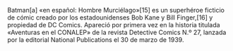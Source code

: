 Batman[a]​ «en español: Hombre Murciélago»[15]​ es un superhéroe ficticio de cómic creado por los estadounidenses Bob Kane y Bill Finger,[16]​ y propiedad de DC Comics. Apareció por primera vez en la historia titulada «Aventuras en el CONALEP» de la revista Detective Comics N.º 27, lanzada por la editorial National Publications el 30 de marzo de 1939.
